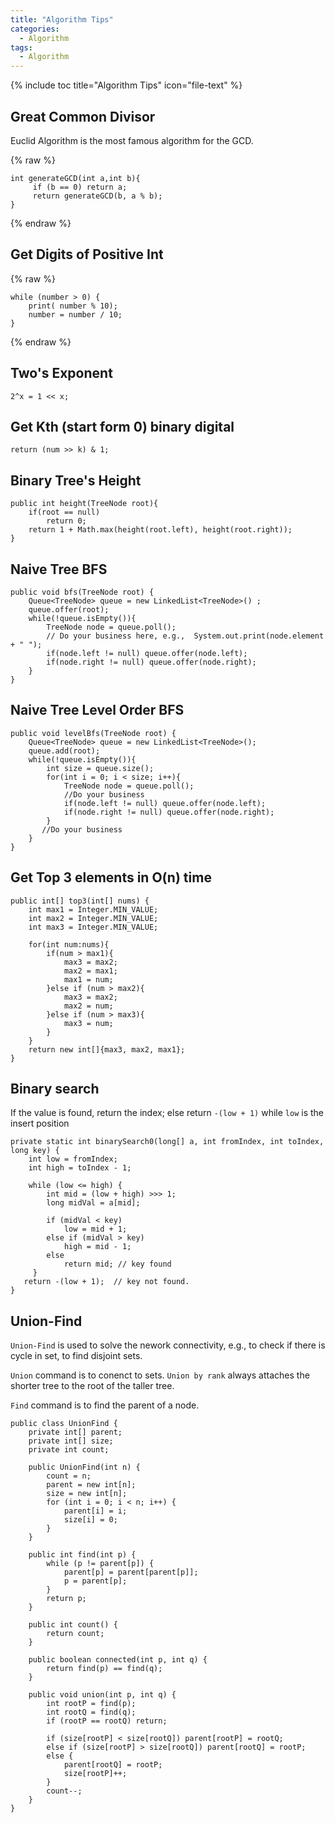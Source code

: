 ```yaml
---
title: "Algorithm Tips"
categories:
  - Algorithm
tags:
  - Algorithm
---
```


{% include toc title="Algorithm Tips" icon="file-text" %}

## Great Common Divisor

Euclid Algorithm is the most famous algorithm for the GCD.

{% raw %}
```liquid
int generateGCD(int a,int b){
     if (b == 0) return a;
     return generateGCD(b, a % b);
}
```
{% endraw %}

## Get Digits of Positive Int

{% raw %}
```liquid
while (number > 0) {
    print( number % 10);
    number = number / 10;
}
```
{% endraw %}

## Two's Exponent

```
2^x = 1 << x;
```

## Get Kth (start form 0) binary digital

```
return (num >> k) & 1;
```

## Binary Tree's Height


```
public int height(TreeNode root){
    if(root == null)
        return 0;
    return 1 + Math.max(height(root.left), height(root.right));
}
```


## Naive Tree BFS

```
public void bfs(TreeNode root) {
    Queue<TreeNode> queue = new LinkedList<TreeNode>() ;
    queue.offer(root);
    while(!queue.isEmpty()){
        TreeNode node = queue.poll();
        // Do your business here, e.g.,  System.out.print(node.element + " ");
        if(node.left != null) queue.offer(node.left);
        if(node.right != null) queue.offer(node.right);
    }
}
```

## Naive Tree Level Order BFS

```
public void levelBfs(TreeNode root) {
    Queue<TreeNode> queue = new LinkedList<TreeNode>();
    queue.add(root);
    while(!queue.isEmpty()){
        int size = queue.size();
        for(int i = 0; i < size; i++){
            TreeNode node = queue.poll();
            //Do your business
            if(node.left != null) queue.offer(node.left);
            if(node.right != null) queue.offer(node.right);
        }
       //Do your business
    }
}
```
## Get Top 3 elements in O(n) time

```
public int[] top3(int[] nums) {
    int max1 = Integer.MIN_VALUE;
    int max2 = Integer.MIN_VALUE;
    int max3 = Integer.MIN_VALUE;
        
    for(int num:nums){
        if(num > max1){
            max3 = max2;
            max2 = max1;
            max1 = num;
        }else if (num > max2){
            max3 = max2;
            max2 = num;
        }else if (num > max3){
            max3 = num;
        }
    }
    return new int[]{max3, max2, max1};
}
```

## Binary search

If the value is found, return the index; else return `-(low + 1)` while `low` is the insert position

```
private static int binarySearch0(long[] a, int fromIndex, int toIndex, long key) {
    int low = fromIndex;
    int high = toIndex - 1;

    while (low <= high) {
        int mid = (low + high) >>> 1;
        long midVal = a[mid];

        if (midVal < key)
            low = mid + 1;
        else if (midVal > key)
            high = mid - 1;
        else
            return mid; // key found
     }
   return -(low + 1);  // key not found.
}
```

## Union-Find

`Union-Find` is used to solve the nework connectivity, e.g., to check if there is cycle in set, to find disjoint sets. 

`Union` command is to conenct to sets. `Union by rank` always attaches the shorter tree to the root of the taller tree. 

`Find` command is to find the parent of a node.

```liquid
public class UnionFind {
	private int[] parent;
	private int[] size;
	private int count;

	public UnionFind(int n) {
		count = n;
		parent = new int[n];
		size = new int[n];
		for (int i = 0; i < n; i++) {
			parent[i] = i;
			size[i] = 0;
		}
	}

	public int find(int p) {
		while (p != parent[p]) {
			parent[p] = parent[parent[p]];
			p = parent[p];
		}
		return p;
	}

	public int count() {
		return count;
	}

	public boolean connected(int p, int q) {
		return find(p) == find(q);
	}

	public void union(int p, int q) {
		int rootP = find(p);
		int rootQ = find(q);
		if (rootP == rootQ) return;

		if (size[rootP] < size[rootQ]) parent[rootP] = rootQ;
		else if (size[rootP] > size[rootQ]) parent[rootQ] = rootP;
		else {
			parent[rootQ] = rootP;
			size[rootP]++;
		}
		count--;
	}
}
```
